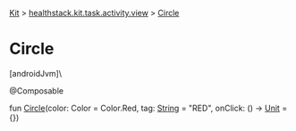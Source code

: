 
[Kit](../../kit.html) > [healthstack.kit.task.activity.view](index.html) > [Circle](-circle.html)



# Circle



[androidJvm]\




@Composable



fun [Circle](-circle.html)(color: Color = Color.Red, tag: [String](https://kotlinlang.org/api/latest/jvm/stdlib/kotlin/-string/index.html) = &quot;RED&quot;, onClick: () -&gt; [Unit](https://kotlinlang.org/api/latest/jvm/stdlib/kotlin/-unit/index.html) = {})




